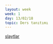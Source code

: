 ```yaml
---
layout: week
week: 1
day: 13/02/18
topic: Ders tanıtımı
---
```

[slaytlar](../files/bca614-ca2/bca614-lecture1.pdf)
